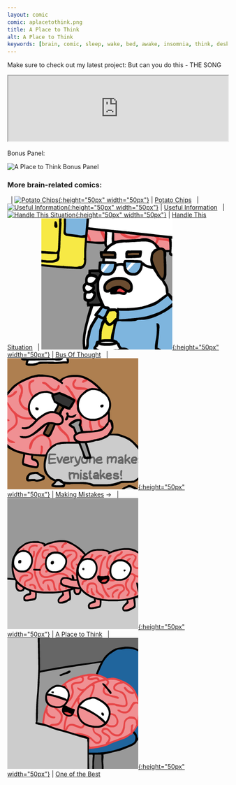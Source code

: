 ```yaml
---
layout: comic
comic: aplacetothink.png
title: A Place to Think
alt: A Place to Think
keywords: [brain, comic, sleep, wake, bed, awake, insomnia, think, desk]
---
```


Make sure to check out my latest project: But can you do this - THE SONG

<iframe class="center" width="100%" src="https://www.youtube.com/embed/YOSf6ovNOms" allowfullscreen="allowfullscreen" seamless="seamless"></iframe>

Bonus Panel:

![A Place to Think Bonus Panel](/images/aplacetothink_bonus.png)


### More brain-related comics:

&nbsp; | [![Potato Chips](/thumbs/potatochips.png){:height="50px" width="50px"}](https://lolnein.com/2017/06/21/potatochips/) | [Potato Chips](https://lolnein.com/2017/06/21/potatochips/)
&nbsp; | [![Useful Information](/thumbs/usefulinformation.png){:height="50px" width="50px"}](https://lolnein.com/2017/07/18/usefulinformation/) | [Useful Information](https://lolnein.com/2017/07/18/usefulinformation/)
&nbsp; | [![Handle This Situation](/thumbs/handlethissituation.png){:height="50px" width="50px"}](https://lolnein.com/2019/04/25/handlethissituation/) | [Handle This Situation](https://lolnein.com/2019/04/25/handlethissituation/)
&nbsp; | [![Bus Of Thought](/thumbs/busofthought.png){:height="50px" width="50px"}](https://lolnein.com/2019/09/05/busofthought/) | [Bus Of Thought](https://lolnein.com/2019/09/05/busofthought/)
&nbsp; | [![Making Mistakes](/thumbs/makingmistakes.png){:height="50px" width="50px"}](https://lolnein.com/2020/01/17/makingmistakes/) | [Making Mistakes](https://lolnein.com/2020/01/17/makingmistakes/)
&rarr; &nbsp; | [![A Place to Think](/thumbs/aplacetothink.png){:height="50px" width="50px"}](https://lolnein.com/2020/01/30/aplacetothink/) | [A Place to Think](https://lolnein.com/2020/01/30/aplacetothink/)
&nbsp; | [![One of the Best](/thumbs/oneofthebest.png){:height="50px" width="50px"}](https://lolnein.com/2020/04/15/oneofthebest/) | [One of the Best](https://lolnein.com/2020/04/15/oneofthebest/)